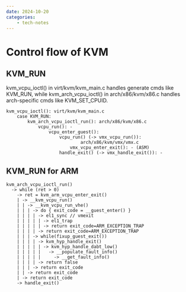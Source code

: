 ```yaml
---
date: 2024-10-20
categories:
    - tech-notes
---
```


# Control flow of KVM

## KVM_RUN

kvm_vcpu_ioctl() in virt/kvm/kvm_main.c handles generate cmds like KVM_RUN,
while kvm_arch_vcpu_ioctl() in arch/x86/kvm/x86.c handles arch-specific cmds
like KVM_SET_CPUID.

```
kvm_vcpu_ioctl(): virt/kvm/kvm_main.c
    case KVM_RUN:
        kvm_arch_vcpu_ioctl_run(): arch/x86/kvm/x86.c
            vcpu_run(): -
                vcpu_enter_guest():
                    vcpu_run() (-> vmx_vcpu_run()):
                            arch/x86/kvm/vmx/vmx.c
                        vmx_vcpu_enter_exit(): - (ASM)
                    handle_exit() (-> vmx_handle_exit()): -
```

## KVM_RUN for ARM

```
kvm_arch_vcpu_ioctl_run()
  -> while (ret > 0)
    -> ret = kvm_arm_vcpu_enter_exit()
    | -> __kvm_vcpu_run()
    | | -> __kvm_vcpu_run_vhe()
    | | | -> do { exit_code = __guest_enter() }
    | | | | -> el1_sync // vmexit
    | | | | | -> el1_trap
    | | | | | -> return exit_code=ARM_EXCEPTION_TRAP
    | | | | -> return exit_code=ARM_EXCEPTION_TRAP
    | | | -> while(fixup_guest_exit())
    | | | | -> kvm_hyp_handle_exit()
    | | | | | -> kvm_hyp_handle_dabt_low()
    | | | | |   -> __populate_fault_info()
    | | | | |     -> __get_fault_info()
    | | | | -> return false
    | | | -> return exit_code
    | | -> return exit_code
    | -> return exit_code
    -> handle_exit()
```